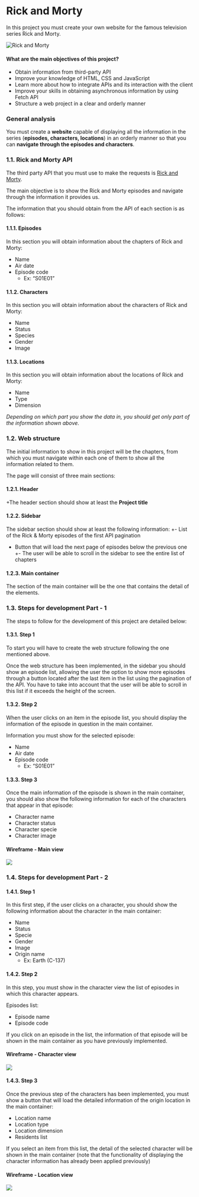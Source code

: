 # Rick and Morty

In this project you must create your own website for the famous television series Rick and Morty.

![Rick and Morty](images/image4.png)

#### What are the main objectives of this project?
- Obtain information from third-party API
- Improve your knowledge of HTML, CSS and JavaScript
- Learn more about how to integrate APIs and its interaction with the client
- Improve your skills in obtaining asynchronous information by using Fetch API
- Structure a web project in a clear and orderly manner

### General analysis
You must create a **website** capable of displaying all the information in the series (**episodes, characters, locations**) in an orderly manner so that you can **navigate through the episodes and characters**.

### 1.1. Rick and Morty API

The third party API that you must use to make the requests is [Rick and Morty](https://rickandmortyapi.com/documentation).

The main objective is to show the Rick and Morty episodes and navigate through the information it provides us.

The information that you should obtain from the API of each section is as follows:

#### 1.1.1. Episodes
In this section you will obtain information about the chapters of Rick and Morty:
- Name
- Air date
- Episode code 
    - Ex:  “S01E01”

#### 1.1.2. Characters
In this section you will obtain information about the characters of Rick and Morty:
- Name
- Status
- Species
- Gender
- Image

#### 1.1.3. Locations
In this section you will obtain information about the locations of Rick and Morty:
- Name
- Type
- Dimension
 
*Depending on which part you show the data in, you should get only part of the information shown above.*

### 1.2. Web structure
The initial information to show in this project will be the chapters, from which you must navigate within each one of them to show all the information related to them.

The page will consist of three main sections:
#### 1.2.1. Header
+The header section should show at least the **Project title** 
#### 1.2.2. Sidebar
The sidebar section should show at least the following information:
+- List of the Rick & Morty episodes of the first API pagination
- Button that will load the next page of episodes below the previous one
+- The user will be able to scroll in the sidebar to see the entire list of chapters
#### 1.2.3. Main container
The section of the main container will be the one that contains the detail of the elements.
### 1.3. Steps for development Part - 1
The steps to follow for the development of this project are detailed below:
#### 1.3.1. Step 1
To start you will have to create the web structure following the one mentioned above.

Once the web structure has been implemented, in the sidebar you should show an episode list, allowing the user the option to show more episodes through a button located after the last item in the list using the pagination of the API. You have to take into account that the user will be able to scroll in this list if it exceeds the height of the screen.
 
#### 1.3.2. Step 2
When the user clicks on an item in the episode list, you should display the information of the episode in question in the main container.

Information you must show for the selected episode:
- Name
- Air date
- Episode code 
    - Ex:  “S01E01”

#### 1.3.3. Step 3
Once the main information of the episode is shown in the main container, you should also show the following information for each of the characters that appear in that episode:
- Character name
- Character status
- Character specie
- Character image

#### Wireframe - Main view
![](images/image3.png)

### 1.4. Steps for development Part - 2
#### 1.4.1. Step 1
In this first step, if the user clicks on a character, you should show the following information about the character in the main container:
- Name
- Status
- Specie
- Gender
- Image
- Origin name
    - Ex: Earth (C-137)

#### 1.4.2. Step 2
In this step, you must show in the character view the list of episodes in which this character appears.

Episodes list:
- Episode name
- Episode code

If you click on an episode in the list, the information of that episode will be shown in the main container as you have previously implemented.
#### Wireframe - Character view
![](images/image1.png)

#### 1.4.3. Step 3
Once the previous step of the characters has been implemented, you must show a button that will load the detailed information of the origin location in the main container:
- Location name
- Location type
- Location dimension
- Residents list

If you select an item from this list, the detail of the selected character will be shown in the main container (note that the functionality of displaying the character information has already been applied previously)

#### Wireframe - Location view
![](images/image2.png)